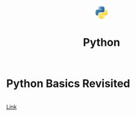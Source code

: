 <div align="center">
<img src="https://github.com/devicons/devicon/blob/master/icons/python/python-original.svg" title="Python" alt="Python" width="40" height="40"/><h1>Python</h1>
</div>

<br>

<h1>Python Basics Revisited</h1>
<br>
<a href="https://github.com/cwbads22/Python_Basics/blob/main/python_basico_01.md">Link</a>
